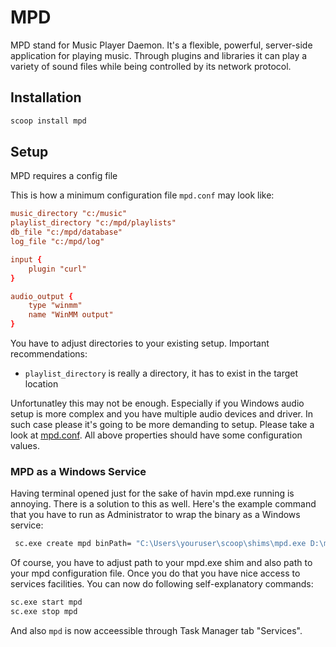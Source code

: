 # MPD

MPD stand for Music Player Daemon. It's a flexible, powerful, server-side application for playing music. Through plugins and libraries it can play a variety of sound files while being controlled by its network protocol.

## Installation

```sh
scoop install mpd
```

## Setup

MPD requires a config file

This is how a minimum configuration file `mpd.conf` may look like:

```conf
music_directory	"c:/music"
playlist_directory "c:/mpd/playlists"
db_file	"c:/mpd/database"
log_file "c:/mpd/log"

input {
	plugin "curl"
}

audio_output {
	type "winmm"
	name "WinMM output"
}
```

You have to adjust directories to your existing setup. Important recommendations:

* `playlist_directory` is really a directory, it has to exist in the target location

Unfortunatley this may not be enough. Especially if you Windows audio setup is more complex and you have multiple audio devices and driver. In such case please it's going to be more demanding to setup. Please take a look at [mpd.conf](mpd.conf). All above properties should have some configuration values.

### MPD as a Windows Service

Having terminal opened just for the sake of havin mpd.exe running is annoying. There is a solution to this as well. Here's the example command that you have to run as Administrator to wrap the binary as a Windows service:

```sh
 sc.exe create mpd binPath= "C:\Users\youruser\scoop\shims\mpd.exe D:\mpd\mpd.conf"
```

Of course, you have to adjust path to your mpd.exe shim and also path to your mpd configuration file. Once you do that you have nice access to services facilities. You can now do following self-explanatory commands:

```sh
sc.exe start mpd
sc.exe stop mpd
```

And also `mpd` is now acceessible through Task Manager tab "Services".
